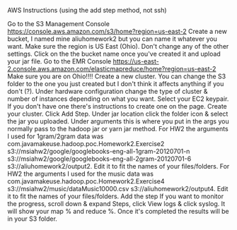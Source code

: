 
AWS Instructions (using the add step method, not ssh)

Go to the S3 Management Console https://console.aws.amazon.com/s3/home?region=us-east-2
Create a new bucket, I named mine aliuhomework2 but you can name it whatever you want. Make sure the region is US East (Ohio). Don't change any of the other settings.
Click on the the bucket name once you've created it and upload your jar file.
Go to the EMR Console https://us-east-2.console.aws.amazon.com/elasticmapreduce/home?region=us-east-2
Make sure you are on Ohio!!!!
Create a new cluster. You can change the S3 folder to the one you just created but I don't think it affects anything if you don't (?).
Under hardware configuration change the type of cluster & number of instances depending on what you want.
Select your EC2 keypair. If you don't have one there's instructions to create one on the page. Create your cluster.
Click Add Step. Under jar location click the folder icon & select the jar you uploaded.
Under arguments this is where you put in the args you normally pass to the hadoop jar or yarn jar method.
For HW2 the arguments I used for 1gram/2gram data was com.javamakeuse.hadoop.poc.Homework2.Exercise2 s3://msiahw2/google/googlebooks-eng-all-1gram-20120701-n s3://msiahw2/google/googlebooks-eng-all-2gram-20120701-6 s3://aliuhomework2/output2. Edit it to fit the names of your files/folders.
For HW2 the arguments I used for the music data was com.javamakeuse.hadoop.poc.Homework2.Exercise4 s3://msiahw2/music/dataMusic10000.csv s3://aliuhomework2/output4. Edit it to fit the names of your files/folders.
Add the step
If you want to monitor the progress, scroll down & expand Steps, click View logs & click syslog. It will show your map % and reduce %.
Once it's completed the results will be in your S3 folder.
